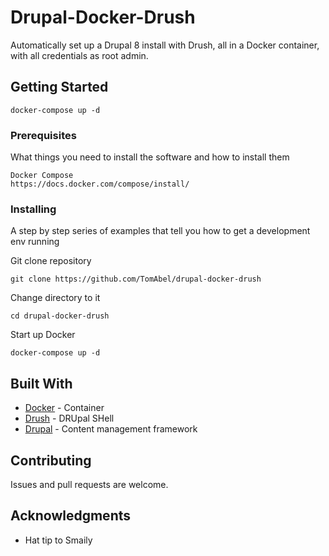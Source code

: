 # Drupal-Docker-Drush

Automatically set up a Drupal 8 install with Drush, all in a Docker container,
with all credentials as root admin.
## Getting Started

```
docker-compose up -d
```

### Prerequisites

What things you need to install the software and how to install them

```
Docker Compose
https://docs.docker.com/compose/install/
```

### Installing

A step by step series of examples that tell you how to get a development env running

Git clone repository

```
git clone https://github.com/TomAbel/drupal-docker-drush
```
Change directory to it
```
cd drupal-docker-drush
```

Start up Docker

```
docker-compose up -d
```
## Built With

* [Docker](https://www.docker.com/) - Container
* [Drush](https://maven.apache.org/) - DRUpal SHell
* [Drupal](https://rometools.github.io/rome/) - Content management framework

## Contributing

Issues and pull requests are welcome.


## Acknowledgments

* Hat tip to Smaily
